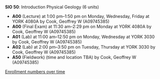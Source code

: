 **SIO 50**: Introduction Physical Geology (6 units)

- **A00** (Lecture) at 1:00 pm–1:50 pm on Monday, Wednesday, Friday at YORK 4080A by Cook, Geoffrey W (A09745385)
- **A00** (Final Exam) at 11:30 am–2:29 pm on Monday at YORK 4080A by Cook, Geoffrey W (A09745385)
- **A01** (Lab) at 11:00 am–12:50 pm on Monday, Wednesday at YORK 3030 by Cook, Geoffrey W (A09745385)
- **A02** (Lab) at 2:00 pm–3:50 pm on Tuesday, Thursday at YORK 3030 by Cook, Geoffrey W (A09745385)
- **A50** (Fieldwork) (time and location TBA) by Cook, Geoffrey W (A09745385)

[Enrollment numbers over time](./SIO50.tsv)
